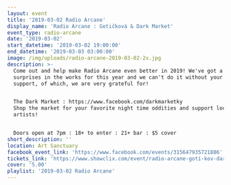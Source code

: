 ```yaml
---
layout: event
title: '2019-03-02 Radio Arcane'
display_name: 'Radio Arcane : Gotičková & Dark Market'
event_type: radio-arcane
date: '2019-03-02'
start_datetime: '2019-03-02 19:00:00'
end_datetime: '2019-03-03 03:00:00'
image: /img/uploads/radio-arcane-2019-03-02-2x.jpg
description: >-
  Come out and help make Radio Arcane even better in 2019! We've got a few
  surprises in the works for this year and we can't do it without your continued
  support, of which, we are very grateful for!


  The Dark Market : https://www.facebook.com/darkmarketky
  Shop the market for your favorite night time oddities and support local
  artists!


  Doors open at 7pm : 18+ to enter : 21+ bar : $5 cover
short_description: ''
location: Art Sanctuary
facebook_event_link: 'https://www.facebook.com/events/315647935721886'
tickets_link: 'https://www.showclix.com/event/radio-arcane-goti-kov-dark-market'
cover: '5.00'
playlist: '2019-03-02 Radio Arcane'
---
```

